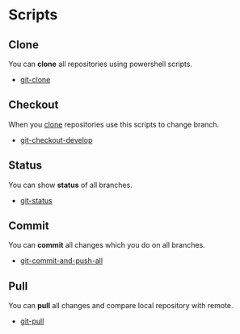 # Scripts

## Clone
You can **clone** all repositories using powershell scripts.
- [git-clone](https://github.com/flapek/Epilepsy_Health_App/tree/master/Scripts/git-clone.ps1)

## Checkout
When you [clone](https://github.com/flapek/Epilepsy_Health_App/tree/master/Scripts/git-clone.ps1) repositories use this scripts to change branch.
- [git-checkout-develop](https://github.com/flapek/Epilepsy_Health_App/tree/master/Scripts/git-checkout-develop.ps1)

## Status
You can show **status** of all branches.
- [git-status](https://github.com/flapek/Epilepsy_Health_App/tree/master/Scripts/git-status.ps1)

## Commit
You can **commit** all changes which you do on all branches.
- [git-commit-and-push-all](https://github.com/flapek/Epilepsy_Health_App/tree/master/Scripts/git-commit-and-push-all.ps1)

## Pull
You can **pull** all changes and compare local repository with remote.
- [git-pull](https://github.com/flapek/Epilepsy_Health_App/tree/master/Scripts/git-pull.ps1)